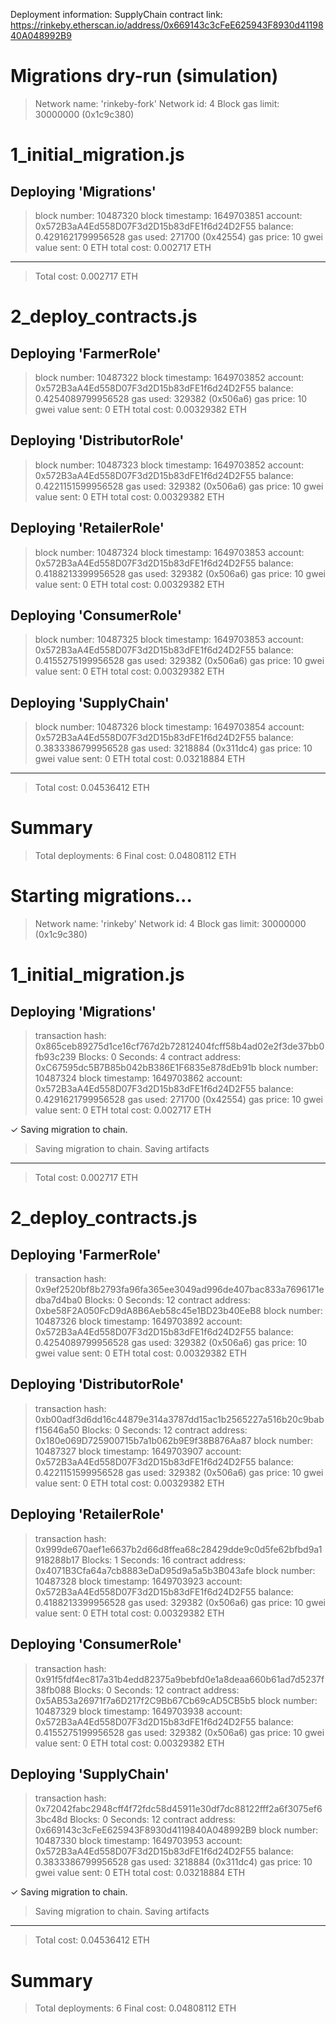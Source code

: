 Deployment information:
SupplyChain contract link: https://rinkeby.etherscan.io/address/0x669143c3cFeE625943F8930d4119840A048992B9

Migrations dry-run (simulation)
===============================
> Network name:    'rinkeby-fork'
> Network id:      4
> Block gas limit: 30000000 (0x1c9c380)


1_initial_migration.js
======================

   Deploying 'Migrations'
   ----------------------
   > block number:        10487320
   > block timestamp:     1649703851
   > account:             0x572B3aA4Ed558D07F3d2D15b83dFE1f6d24D2F55
   > balance:             0.4291621799956528
   > gas used:            271700 (0x42554)
   > gas price:           10 gwei
   > value sent:          0 ETH
   > total cost:          0.002717 ETH

   -------------------------------------
   > Total cost:            0.002717 ETH


2_deploy_contracts.js
=====================

   Deploying 'FarmerRole'
   ----------------------
   > block number:        10487322
   > block timestamp:     1649703852
   > account:             0x572B3aA4Ed558D07F3d2D15b83dFE1f6d24D2F55
   > balance:             0.4254089799956528
   > gas used:            329382 (0x506a6)
   > gas price:           10 gwei
   > value sent:          0 ETH
   > total cost:          0.00329382 ETH


   Deploying 'DistributorRole'
   ---------------------------
   > block number:        10487323
   > block timestamp:     1649703852
   > account:             0x572B3aA4Ed558D07F3d2D15b83dFE1f6d24D2F55
   > balance:             0.4221151599956528
   > gas used:            329382 (0x506a6)
   > gas price:           10 gwei
   > value sent:          0 ETH
   > total cost:          0.00329382 ETH


   Deploying 'RetailerRole'
   ------------------------
   > block number:        10487324
   > block timestamp:     1649703853
   > account:             0x572B3aA4Ed558D07F3d2D15b83dFE1f6d24D2F55
   > balance:             0.4188213399956528
   > gas used:            329382 (0x506a6)
   > gas price:           10 gwei
   > value sent:          0 ETH
   > total cost:          0.00329382 ETH


   Deploying 'ConsumerRole'
   ------------------------
   > block number:        10487325
   > block timestamp:     1649703853
   > account:             0x572B3aA4Ed558D07F3d2D15b83dFE1f6d24D2F55
   > balance:             0.4155275199956528
   > gas used:            329382 (0x506a6)
   > gas price:           10 gwei
   > value sent:          0 ETH
   > total cost:          0.00329382 ETH


   Deploying 'SupplyChain'
   -----------------------
   > block number:        10487326
   > block timestamp:     1649703854
   > account:             0x572B3aA4Ed558D07F3d2D15b83dFE1f6d24D2F55
   > balance:             0.3833386799956528
   > gas used:            3218884 (0x311dc4)
   > gas price:           10 gwei
   > value sent:          0 ETH
   > total cost:          0.03218884 ETH

   -------------------------------------
   > Total cost:          0.04536412 ETH

Summary
=======
> Total deployments:   6
> Final cost:          0.04808112 ETH




Starting migrations...
======================
> Network name:    'rinkeby'
> Network id:      4
> Block gas limit: 30000000 (0x1c9c380)


1_initial_migration.js
======================

   Deploying 'Migrations'
   ----------------------
   > transaction hash:    0x865ceb89275d1ce16cf767d2b72812404fcff58b4ad02e2f3de37bb0fb93c239
   > Blocks: 0            Seconds: 4
   > contract address:    0xC67595dc5B7B85b042bB386E1F6835e878dEb91b
   > block number:        10487324
   > block timestamp:     1649703862
   > account:             0x572B3aA4Ed558D07F3d2D15b83dFE1f6d24D2F55
   > balance:             0.4291621799956528
   > gas used:            271700 (0x42554)
   > gas price:           10 gwei
   > value sent:          0 ETH
   > total cost:          0.002717 ETH

   ✓ Saving migration to chain.
   > Saving migration to chain.
   > Saving artifacts
   -------------------------------------
   > Total cost:            0.002717 ETH


2_deploy_contracts.js
=====================

   Deploying 'FarmerRole'
   ----------------------
   > transaction hash:    0x9ef2520bf8b2793fa96fa365ee3049ad996de407bac833a7696171edba7d4ba0
   > Blocks: 0            Seconds: 12
   > contract address:    0xbe58F2A050FcD9dA8B6Aeb58c45e1BD23b40EeB8
   > block number:        10487326
   > block timestamp:     1649703892
   > account:             0x572B3aA4Ed558D07F3d2D15b83dFE1f6d24D2F55
   > balance:             0.4254089799956528
   > gas used:            329382 (0x506a6)
   > gas price:           10 gwei
   > value sent:          0 ETH
   > total cost:          0.00329382 ETH


   Deploying 'DistributorRole'
   ---------------------------
   > transaction hash:    0xb00adf3d6dd16c44879e314a3787dd15ac1b2565227a516b20c9babf15646a50
   > Blocks: 0            Seconds: 12
   > contract address:    0x180e069D725900715b7a1b062b9E9f38B876Aa87
   > block number:        10487327
   > block timestamp:     1649703907
   > account:             0x572B3aA4Ed558D07F3d2D15b83dFE1f6d24D2F55
   > balance:             0.4221151599956528
   > gas used:            329382 (0x506a6)
   > gas price:           10 gwei
   > value sent:          0 ETH
   > total cost:          0.00329382 ETH


   Deploying 'RetailerRole'
   ------------------------
   > transaction hash:    0x999de670aef1e6637b2d66d8ffea68c28429dde9c0d5fe62bfbd9a1918288b17
   > Blocks: 1            Seconds: 16
   > contract address:    0x4071B3Cfa64a7cb8883eDaD95d9a5a5b3B043afe
   > block number:        10487328
   > block timestamp:     1649703923
   > account:             0x572B3aA4Ed558D07F3d2D15b83dFE1f6d24D2F55
   > balance:             0.4188213399956528
   > gas used:            329382 (0x506a6)
   > gas price:           10 gwei
   > value sent:          0 ETH
   > total cost:          0.00329382 ETH


   Deploying 'ConsumerRole'
   ------------------------
   > transaction hash:    0x91f5fdf4ec817a31b4edd82375a9bebfd0e1a8deaa660b61ad7d5237f38fb088
   > Blocks: 0            Seconds: 12
   > contract address:    0x5AB53a26971f7a6D217f2C9Bb67Cb69cAD5CB5b5
   > block number:        10487329
   > block timestamp:     1649703938
   > account:             0x572B3aA4Ed558D07F3d2D15b83dFE1f6d24D2F55
   > balance:             0.4155275199956528
   > gas used:            329382 (0x506a6)
   > gas price:           10 gwei
   > value sent:          0 ETH
   > total cost:          0.00329382 ETH


   Deploying 'SupplyChain'
   -----------------------
   > transaction hash:    0x72042fabc2948cff4f72fdc58d45911e30df7dc88122fff2a6f3075ef63bc48d
   > Blocks: 0            Seconds: 12
   > contract address:    0x669143c3cFeE625943F8930d4119840A048992B9
   > block number:        10487330
   > block timestamp:     1649703953
   > account:             0x572B3aA4Ed558D07F3d2D15b83dFE1f6d24D2F55
   > balance:             0.3833386799956528
   > gas used:            3218884 (0x311dc4)
   > gas price:           10 gwei
   > value sent:          0 ETH
   > total cost:          0.03218884 ETH

   ✓ Saving migration to chain.
   > Saving migration to chain.
   > Saving artifacts
   -------------------------------------
   > Total cost:          0.04536412 ETH

Summary
=======
> Total deployments:   6
> Final cost:          0.04808112 ETH